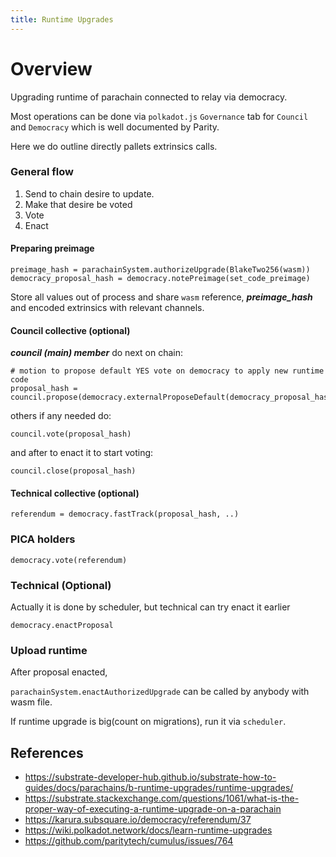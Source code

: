 ```yaml
---
title: Runtime Upgrades
---
```


# Overview

Upgrading runtime of parachain connected to relay via democracy.

Most operations can be done via `polkadot.js` `Governance` tab for `Council` and  `Democracy` which is well documented by Parity. 

Here we do outline directly pallets extrinsics calls.

### General flow

1. Send to chain desire to update.
2. Make that desire be voted
3. Vote
4. Enact

#### Preparing preimage

```scale
preimage_hash = parachainSystem.authorizeUpgrade(BlakeTwo256(wasm))
democracy_proposal_hash = democracy.notePreimage(set_code_preimage)
```

Store all values out of process and share `wasm` reference, ***preimage_hash*** and encoded extrinsics with relevant channels.

#### Council collective (optional)

***council (main) member*** do next on chain:

```scale
# motion to propose default YES vote on democracy to apply new runtime code
proposal_hash = council.propose(democracy.externalProposeDefault(democracy_proposal_hash))
```

others if any needed do:

```scale
council.vote(proposal_hash)
```

and after to enact it to start voting:

```scale
council.close(proposal_hash)
```

#### Technical collective (optional)

```scale
referendum = democracy.fastTrack(proposal_hash, ..)
```

### PICA holders

```scale
democracy.vote(referendum)
```

### Technical (Optional)

Actually it is done by scheduler, but technical can try enact it earlier

```scale
democracy.enactProposal
```

### Upload runtime

After proposal enacted,

`parachainSystem.enactAuthorizedUpgrade` can be called by anybody with wasm file. 

If runtime upgrade is big(count on migrations), run it via `scheduler`. 


## References

- https://substrate-developer-hub.github.io/substrate-how-to-guides/docs/parachains/b-runtime-upgrades/runtime-upgrades/
- https://substrate.stackexchange.com/questions/1061/what-is-the-proper-way-of-executing-a-runtime-upgrade-on-a-parachain
- https://karura.subsquare.io/democracy/referendum/37
- https://wiki.polkadot.network/docs/learn-runtime-upgrades
- https://github.com/paritytech/cumulus/issues/764
